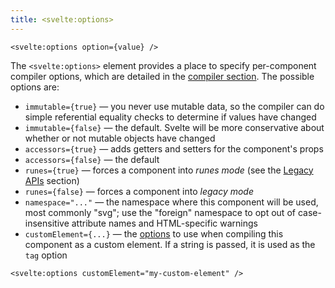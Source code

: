 ```yaml
---
title: <svelte:options>
---
```


```svelte
<svelte:options option={value} />
```

The `<svelte:options>` element provides a place to specify per-component compiler options, which are detailed in the [compiler section](svelte-compiler#compile). The possible options are:

- `immutable={true}` — you never use mutable data, so the compiler can do simple referential equality checks to determine if values have changed
- `immutable={false}` — the default. Svelte will be more conservative about whether or not mutable objects have changed
- `accessors={true}` — adds getters and setters for the component's props
- `accessors={false}` — the default
- `runes={true}` — forces a component into _runes mode_ (see the [Legacy APIs](legacy-overview) section)
- `runes={false}` — forces a component into _legacy mode_
- `namespace="..."` — the namespace where this component will be used, most commonly "svg"; use the "foreign" namespace to opt out of case-insensitive attribute names and HTML-specific warnings
- `customElement={...}` — the [options](custom-elements#Component-options) to use when compiling this component as a custom element. If a string is passed, it is used as the `tag` option

```svelte
<svelte:options customElement="my-custom-element" />
```

